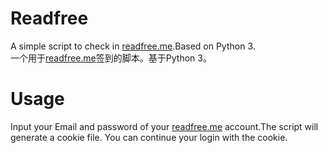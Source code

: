 # Readfree

A simple script to check in [readfree.me](readfree.me).Based on Python 3.  
一个用于[readfree.me](readfree.me)签到的脚本。基于Python 3。

# Usage

Input your Email and password of your [readfree.me](readfree.me) account.The script will generate a cookie file. You can continue your login with the cookie.